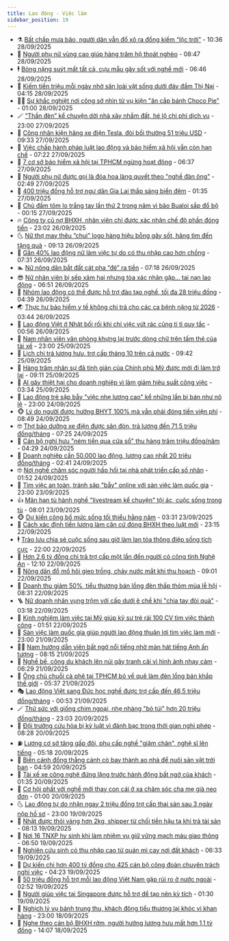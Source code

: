 ```yaml
---
title: Lao động - Việc làm
sidebar_position: 19
---
```


<!-- dantri-lao-dong-viec-lam:START -->
- ⚗️ [Bất chấp mưa bão, người dân vẫn đổ xô ra đồng kiếm “lộc trời”](https://dantri.com.vn/lao-dong-viec-lam/bat-chap-mua-bao-nguoi-dan-van-do-xo-ra-dong-kiem-loc-troi-20250928164720962.htm) - 10:36 28/09/2025
- 🙉 [Người phụ nữ vùng cao giúp hàng trăm hộ thoát nghèo](https://dantri.com.vn/lao-dong-viec-lam/nguoi-phu-nu-vung-cao-giup-hang-tram-ho-thoat-ngheo-20250924165303498.htm) - 08:47 28/09/2025
- 🕴 [Bỏng nặng suýt mất tất cả, cựu mẫu gây sốt với nghề mới](https://dantri.com.vn/lao-dong-viec-lam/bong-nang-suyt-mat-tat-ca-cuu-mau-gay-sot-voi-nghe-moi-20250926105124180.htm) - 06:46 28/09/2025
- 🧐 [Kiếm tiền triệu mỗi ngày nhờ săn loài vật sống dưới đáy đầm Thị Nại](https://dantri.com.vn/lao-dong-viec-lam/kiem-tien-trieu-moi-ngay-nho-san-loai-vat-song-duoi-day-dam-thi-nai-20250926165630749.htm) - 04:15 28/09/2025
- 🧑‍💻 [Sự khắc nghiệt nơi công sở nhìn từ vụ kiện &quot;ăn cắp bánh Choco Pie&quot;](https://dantri.com.vn/lao-dong-viec-lam/su-khac-nghiet-noi-cong-so-nhin-tu-vu-kien-an-cap-banh-choco-pie-20250926231107905.htm) - 01:00 28/09/2025
- 🪄 [“Thần đèn” kể chuyện dời nhà xây nhầm đất, hé lộ chi phí dịch vụ](https://dantri.com.vn/lao-dong-viec-lam/than-den-ke-chuyen-doi-nha-xay-nham-dat-he-lo-chi-phi-dich-vu-20250926162615093.htm) - 23:00 27/09/2025
- 🦣 [Công nhân kiện hãng xe điện Tesla, đòi bồi thường 51 triệu USD](https://dantri.com.vn/lao-dong-viec-lam/cong-nhan-kien-hang-xe-dien-tesla-doi-boi-thuong-51-trieu-usd-20250927092418678.htm) - 09:33 27/09/2025
- 🎡 [Việc chấp hành pháp luật lao động và bảo hiểm xã hội vẫn còn hạn chế](https://dantri.com.vn/lao-dong-viec-lam/viec-chap-hanh-phap-luat-lao-dong-va-bao-hiem-xa-hoi-van-con-han-che-20250927114833827.htm) - 07:22 27/09/2025
- 🦍 [7 cơ sở bảo hiểm xã hội tại TPHCM ngừng hoạt động](https://dantri.com.vn/lao-dong-viec-lam/7-co-so-bao-hiem-xa-hoi-tai-tphcm-ngung-hoat-dong-20250927124754838.htm) - 06:37 27/09/2025
- 🫶 [Người phụ nữ được gọi là đóa hoa làng quyết theo &quot;nghề đàn ông&quot;](https://dantri.com.vn/lao-dong-viec-lam/nguoi-phu-nu-duoc-goi-la-doa-hoa-lang-quyet-theo-nghe-dan-ong-20250926180852837.htm) - 02:49 27/09/2025
- 🥸 [400 triệu đồng hỗ trợ ngư dân Gia Lai thắp sáng biển đêm](https://dantri.com.vn/lao-dong-viec-lam/400-trieu-dong-ho-tro-ngu-dan-gia-lai-thap-sang-bien-dem-20250926215053798.htm) - 01:35 27/09/2025
- 🎡 [Chủ đầm tôm lo trắng tay lần thứ 2 trong năm vì bão Bualoi sắp đổ bộ](https://dantri.com.vn/lao-dong-viec-lam/chu-dam-tom-lo-trang-tay-lan-thu-2-trong-nam-vi-bao-bualoi-sap-do-bo-20250926171255201.htm) - 00:15 27/09/2025
- 🔥 [Công ty cũ nợ BHXH, nhân viên chỉ được xác nhận chế độ phần đóng tiền](https://dantri.com.vn/lao-dong-viec-lam/cong-ty-cu-no-bhxh-nhan-vien-chi-duoc-xac-nhan-che-do-phan-dong-tien-20250925124124509.htm) - 23:02 26/09/2025
- 🌜 [Nữ thợ may thêu “chui” logo hàng hiệu bỗng gây sốt, hãng tìm đến tặng quà](https://dantri.com.vn/lao-dong-viec-lam/nu-tho-may-theu-chui-logo-hang-hieu-bong-gay-sot-hang-tim-den-tang-qua-20250925215606245.htm) - 09:13 26/09/2025
- 🤭 [Gần 40% lao động nữ làm việc tự do có thu nhập cao hơn chồng](https://dantri.com.vn/lao-dong-viec-lam/gan-40-lao-dong-nu-lam-viec-tu-do-co-thu-nhap-cao-hon-chong-20250926133704850.htm) - 07:31 26/09/2025
- 🏊 [Nữ nông dân bắt đất cát pha “đẻ” ra tiền](https://dantri.com.vn/lao-dong-viec-lam/nu-nong-dan-bat-dat-cat-pha-de-ra-tien-20250925221239100.htm) - 07:18 26/09/2025
- 😎 [Nữ nhân viên bị sếp xâm hại nhưng tòa xác nhận gặp... tai nạn lao động](https://dantri.com.vn/lao-dong-viec-lam/nu-nhan-vien-bi-sep-xam-hai-nhung-toa-xac-nhan-gap-tai-nan-lao-dong-20250925160904073.htm) - 06:51 26/09/2025
- 🤖 [Nhóm lao động có thể được hỗ trợ đào tạo nghề, tối đa 28 triệu đồng](https://dantri.com.vn/lao-dong-viec-lam/nhom-lao-dong-co-the-duoc-ho-tro-dao-tao-nghe-toi-da-28-trieu-dong-20250926105846189.htm) - 04:39 26/09/2025
- 🌏 [Thực hư bảo hiểm y tế không chi trả cho các ca bệnh nặng từ 2026](https://dantri.com.vn/lao-dong-viec-lam/thuc-hu-bao-hiem-y-te-khong-chi-tra-cho-cac-ca-benh-nang-tu-2026-20250926094918901.htm) - 03:44 26/09/2025
- 🦏 [Lao động Việt ở Nhật bối rối khi chỉ việc vứt rác cũng ti tỉ quy tắc](https://dantri.com.vn/lao-dong-viec-lam/lao-dong-viet-o-nhat-boi-roi-khi-chi-viec-vut-rac-cung-ti-ti-quy-tac-20250925215411778.htm) - 00:56 26/09/2025
- 🤔 [Nam nhân viên văn phòng khựng lại trước dòng chữ trên tấm thẻ của tài xế](https://dantri.com.vn/lao-dong-viec-lam/nam-nhan-vien-van-phong-khung-lai-truoc-dong-chu-tren-tam-the-cua-tai-xe-20250925102740741.htm) - 23:00 25/09/2025
- 🌮 [Lịch chi trả lương hưu, trợ cấp tháng 10 trên cả nước](https://dantri.com.vn/lao-dong-viec-lam/lich-chi-tra-luong-huu-tro-cap-thang-10-tren-ca-nuoc-20250925155937423.htm) - 09:42 25/09/2025
- 💪 [Hàng trăm nhân sự đã tinh giản của Chính phủ Mỹ được mời đi làm trở lại](https://dantri.com.vn/lao-dong-viec-lam/hang-tram-nhan-su-da-tinh-gian-cua-chinh-phu-my-duoc-moi-di-lam-tro-lai-20250925113030457.htm) - 09:11 25/09/2025
- 💪 [AI gây thiệt hại cho doanh nghiệp vì làm giảm hiệu suất công việc](https://dantri.com.vn/lao-dong-viec-lam/ai-gay-thiet-hai-cho-doanh-nghiep-vi-lam-giam-hieu-suat-cong-viec-20250925090708175.htm) - 03:34 25/09/2025
- 🦒 [Lao động trẻ sập bẫy &quot;việc nhẹ lương cao&quot; kể những lần bị bán như nô lệ](https://dantri.com.vn/lao-dong-viec-lam/lao-dong-tre-sap-bay-viec-nhe-luong-cao-ke-nhung-lan-bi-ban-nhu-no-le-20250924114228792.htm) - 23:00 24/09/2025
- 🐵 [Lý do người được hưởng BHYT 100% mà vẫn phải đóng tiền viện phí](https://dantri.com.vn/lao-dong-viec-lam/ly-do-nguoi-duoc-huong-bhyt-100-ma-van-phai-dong-tien-vien-phi-20250924130147871.htm) - 08:49 24/09/2025
- 🤓 [Thợ bảo dưỡng xe điện được săn đón, trả lương đến 71,5 triệu đồng/tháng](https://dantri.com.vn/lao-dong-viec-lam/tho-bao-duong-xe-dien-duoc-san-don-tra-luong-den-715-trieu-dongthang-20250923134841910.htm) - 07:25 24/09/2025
- 🧐 [Cán bộ nghỉ hưu &quot;ném tiền qua cửa sổ&quot; thu hàng trăm triệu đồng/năm](https://dantri.com.vn/lao-dong-viec-lam/can-bo-nghi-huu-nem-tien-qua-cua-so-thu-hang-tram-trieu-dongnam-20250924103049087.htm) - 04:29 24/09/2025
- 💪 [Doanh nghiệp cần 50.000 lao động, lương cao nhất 20 triệu đồng/tháng](https://dantri.com.vn/lao-dong-viec-lam/doanh-nghiep-can-50000-lao-dong-luong-cao-nhat-20-trieu-dongthang-20250924091426301.htm) - 02:41 24/09/2025
- 🤓 [Nơi nghề chăm sóc người hấp hối tại nhà phát triển cấp số nhân](https://dantri.com.vn/lao-dong-viec-lam/noi-nghe-cham-soc-nguoi-hap-hoi-tai-nha-phat-trien-cap-so-nhan-20250923170339123.htm) - 01:52 24/09/2025
- 💯 [Tìm việc an toàn, tránh sập &quot;bẫy&quot; online với sàn việc làm quốc gia](https://dantri.com.vn/lao-dong-viec-lam/tim-viec-an-toan-tranh-sap-bay-online-voi-san-viec-lam-quoc-gia-20250923172241756.htm) - 23:00 23/09/2025
- 👍 [Mãn hạn tù hành nghề &quot;livestream kể chuyện&quot; tội ác, cuộc sống trong tù](https://dantri.com.vn/lao-dong-viec-lam/man-han-tu-hanh-nghe-livestream-ke-chuyen-toi-ac-cuoc-song-trong-tu-20250923102907255.htm) - 08:01 23/09/2025
- 🐵 [Dự kiến công bố mức sống tối thiểu hằng năm](https://dantri.com.vn/lao-dong-viec-lam/du-kien-cong-bo-muc-song-toi-thieu-hang-nam-20250923100950108.htm) - 03:31 23/09/2025
- 💂 [Cách xác định tiền lương làm căn cứ đóng BHXH theo luật mới](https://dantri.com.vn/lao-dong-viec-lam/cach-xac-dinh-tien-luong-lam-can-cu-dong-bhxh-theo-luat-moi-20250922125252908.htm) - 23:15 22/09/2025
- 🕴 [Trào lưu chia sẻ cuộc sống sau giờ làm lan tỏa thông điệp sống tích cực](https://dantri.com.vn/lao-dong-viec-lam/trao-luu-chia-se-cuoc-song-sau-gio-lam-lan-toa-thong-diep-song-tich-cuc-20250922095019802.htm) - 22:00 22/09/2025
- 👀 [Hơn 2,6 tỷ đồng chi trả trợ cấp một lần đến người có công tỉnh Nghệ An](https://dantri.com.vn/lao-dong-viec-lam/hon-26-ty-dong-chi-tra-tro-cap-mot-lan-den-nguoi-co-cong-tinh-nghe-an-20250922161505503.htm) - 12:10 22/09/2025
- 🦄 [Nông dân đổ mồ hôi gieo trồng, chảy nước mắt khi thu hoạch](https://dantri.com.vn/lao-dong-viec-lam/nong-dan-do-mo-hoi-gieo-trong-chay-nuoc-mat-khi-thu-hoach-20250922102242953.htm) - 09:01 22/09/2025
- 🔭 [Doanh thu giảm 50%, tiểu thương bán lồng đèn thấp thỏm mùa lễ hội](https://dantri.com.vn/lao-dong-viec-lam/doanh-thu-giam-50-tieu-thuong-ban-long-den-thap-thom-mua-le-hoi-20250920120555927.htm) - 08:31 22/09/2025
- 🪜 [Nữ doanh nhân vụng trộm với cấp dưới ê chề khi &quot;chia tay đòi quà&quot;](https://dantri.com.vn/lao-dong-viec-lam/nu-doanh-nhan-vung-trom-voi-cap-duoi-e-che-khi-chia-tay-doi-qua-20250921171514449.htm) - 03:18 22/09/2025
- 🌊 [Kinh nghiệm làm việc tại Mỹ giúp kỹ sư trẻ rải 100 CV tìm việc thành công](https://dantri.com.vn/lao-dong-viec-lam/kinh-nghiem-lam-viec-tai-my-giup-ky-su-tre-rai-100-cv-tim-viec-thanh-cong-20250922014217877.htm) - 01:51 22/09/2025
- 💯 [Sàn việc làm quốc gia giúp người lao động thuận lợi tìm việc làm mới](https://dantri.com.vn/lao-dong-viec-lam/san-viec-lam-quoc-gia-giup-nguoi-lao-dong-thuan-loi-tim-viec-lam-moi-20250920204332433.htm) - 23:00 21/09/2025
- 👨‍🏫 [Nam hướng dẫn viên bất ngờ nổi tiếng nhờ màn hát tiếng Anh ấn tượng](https://dantri.com.vn/lao-dong-viec-lam/nam-huong-dan-vien-bat-ngo-noi-tieng-nho-man-hat-tieng-anh-an-tuong-20250920232343138.htm) - 08:15 21/09/2025
- 🙉 [Nghề bế, cõng du khách lên núi gây tranh cãi vì hình ảnh nhạy cảm](https://dantri.com.vn/lao-dong-viec-lam/nghe-be-cong-du-khach-len-nui-gay-tranh-cai-vi-hinh-anh-nhay-cam-20250920213701542.htm) - 06:29 21/09/2025
- 🦄 [Ông chủ chuỗi cà phê tại TPHCM bỏ về quê làm đèn lồng bán khắp thế giới](https://dantri.com.vn/lao-dong-viec-lam/ong-chu-chuoi-ca-phe-tai-tphcm-bo-ve-que-lam-den-long-ban-khap-the-gioi-20250920105008460.htm) - 05:37 21/09/2025
- 🎭 [Lao động Việt sang Đức học nghề được trợ cấp đến 46,5 triệu đồng/tháng](https://dantri.com.vn/lao-dong-viec-lam/lao-dong-viet-sang-duc-hoc-nghe-duoc-tro-cap-den-465-trieu-dongthang-20250920174020292.htm) - 00:53 21/09/2025
- 🪄 [Thử sức với giống chim ngoại, nhẹ nhàng &quot;bỏ túi&quot; hơn 20 triệu đồng/tháng](https://dantri.com.vn/lao-dong-viec-lam/thu-suc-voi-giong-chim-ngoai-nhe-nhang-bo-tui-hon-20-trieu-dongthang-20250920093536902.htm) - 23:03 20/09/2025
- 🌁 [Đội trưởng cứu hỏa bị kỷ luật vì đánh bạc trong thời gian nghỉ phép](https://dantri.com.vn/lao-dong-viec-lam/doi-truong-cuu-hoa-bi-ky-luat-vi-danh-bac-trong-thoi-gian-nghi-phep-20250919161146826.htm) - 08:28 20/09/2025
- ⛽️ [Lương cơ sở tăng gấp đôi, phụ cấp nghề &quot;giậm chân&quot;, nghệ sĩ lên tiếng](https://dantri.com.vn/lao-dong-viec-lam/luong-co-so-tang-gap-doi-phu-cap-nghe-giam-chan-nghe-si-len-tieng-20250919095300663.htm) - 05:18 20/09/2025
- 🤩 [Biến cánh đồng thẳng cánh cò bay thành ao nhà để nuôi sản vật trời ban](https://dantri.com.vn/lao-dong-viec-lam/bien-canh-dong-thang-canh-co-bay-thanh-ao-nha-de-nuoi-san-vat-troi-ban-20250919131929738.htm) - 04:59 20/09/2025
- 🌝 [Tài xế xe công nghệ đứng lặng trước hành động bất ngờ của khách](https://dantri.com.vn/lao-dong-viec-lam/tai-xe-xe-cong-nghe-dung-lang-truoc-hanh-dong-bat-ngo-cua-khach-20250919104334249.htm) - 01:35 20/09/2025
- 🤗 [Cơ hội phất với nghề mới thay con cái ở xa chăm sóc cha mẹ già neo đơn](https://dantri.com.vn/lao-dong-viec-lam/co-hoi-phat-voi-nghe-moi-thay-con-cai-o-xa-cham-soc-cha-me-gia-neo-don-20250918151451974.htm) - 01:00 20/09/2025
- 🌜 [Lao động tự do nhận ngay 2 triệu đồng trợ cấp thai sản sau 3 ngày nộp hồ sơ](https://dantri.com.vn/lao-dong-viec-lam/lao-dong-tu-do-nhan-ngay-2-trieu-dong-tro-cap-thai-san-sau-3-ngay-nop-ho-so-20250919195431131.htm) - 23:00 19/09/2025
- 👀 [Nhặt được thỏi vàng hơn 2kg, shipper từ chối tiền hậu tạ khi trả tài sản](https://dantri.com.vn/lao-dong-viec-lam/nhat-duoc-thoi-vang-hon-2kg-shipper-tu-choi-tien-hau-ta-khi-tra-tai-san-20250919123017016.htm) - 08:13 19/09/2025
- 🫣 [Nơi 16 TNXP hy sinh khi làm nhiệm vụ giữ vững mạch máu giao thông](https://dantri.com.vn/lao-dong-viec-lam/noi-16-tnxp-hy-sinh-khi-lam-nhiem-vu-giu-vung-mach-mau-giao-thong-20250919104653291.htm) - 06:50 19/09/2025
- 🧠 [Nghiên cứu sinh có thu nhập cao từ quán mì cay nơi đất khách](https://dantri.com.vn/lao-dong-viec-lam/nghien-cuu-sinh-co-thu-nhap-cao-tu-quan-mi-cay-noi-dat-khach-20250918094503145.htm) - 06:33 19/09/2025
- 🎊 [Dự kiến chi hơn 400 tỷ đồng cho 425 cán bộ công đoàn chuyên trách nghỉ việc](https://dantri.com.vn/lao-dong-viec-lam/du-kien-chi-hon-400-ty-dong-cho-425-can-bo-cong-doan-chuyen-trach-nghi-viec-20250919110013188.htm) - 04:23 19/09/2025
- 🧰 [50 triệu đồng hỗ trợ mỗi lao động Việt Nam gặp rủi ro ở nước ngoài](https://dantri.com.vn/lao-dong-viec-lam/50-trieu-dong-ho-tro-moi-lao-dong-viet-nam-gap-rui-ro-o-nuoc-ngoai-20250918172703628.htm) - 02:52 19/09/2025
- 🐘 [Người giúp việc tại Singapore được hỗ trợ để tạo nên kỳ tích](https://dantri.com.vn/lao-dong-viec-lam/nguoi-giup-viec-tai-singapore-duoc-ho-tro-de-tao-nen-ky-tich-20250917145726375.htm) - 01:30 19/09/2025
- 🥳 [Nghịch lý vụ bánh trung thu, khách đông tiểu thương lại khóc vì khan hàng](https://dantri.com.vn/lao-dong-viec-lam/nghich-ly-vu-banh-trung-thu-khach-dong-tieu-thuong-lai-khoc-vi-khan-hang-20250918163606543.htm) - 23:00 18/09/2025
- 🐎 [Nghe theo cán bộ BHXH rởm, người hưởng lương hưu mất hơn 1,1 tỷ đồng](https://dantri.com.vn/lao-dong-viec-lam/nghe-theo-can-bo-bhxh-rom-nguoi-huong-luong-huu-mat-hon-11-ty-dong-20250918182916526.htm) - 14:07 18/09/2025<!-- dantri-lao-dong-viec-lam:END -->
